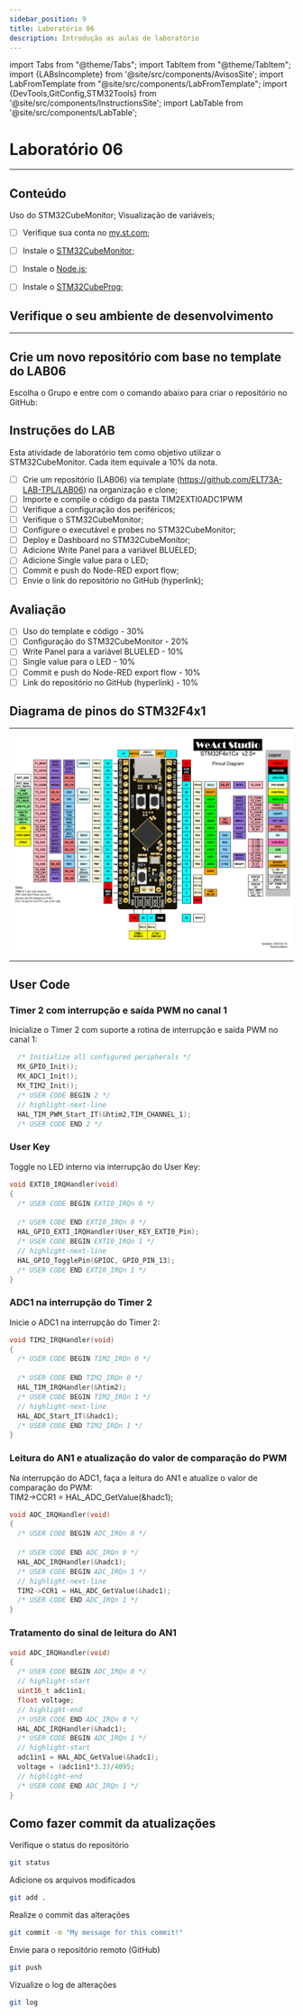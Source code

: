 ```yaml
---
sidebar_position: 9
title: Laboratório 06
description: Introdução as aulas de laboratório
---
```


import Tabs from "@theme/Tabs";
import TabItem from "@theme/TabItem";
import {LABsIncomplete} from '@site/src/components/AvisosSite';
import LabFromTemplate from "@site/src/components/LabFromTemplate";
import {DevTools,GitConfig,STM32Tools} from '@site/src/components/InstructionsSite';
import LabTable from '@site/src/components/LabTable';

# Laboratório 06

<!-- Aviso de que este conteúdo está em construção! -->
<LABsIncomplete />

<!-- Tabela com link para atividade, inicio, fim e descrição do LAB! -->
<div style={{ display: "flex", justifyContent: "center" }}>
  <LabTable index={6} internal={false} />
</div>

---

## Conteúdo

Uso do STM32CubeMonitor; Visualização de variáveis;

- [ ] Verifique sua conta no [my.st.com](https://www.st.com/content/st_com/en/user-registration.html);
- [ ] Instale o [STM32CubeMonitor](https://www.st.com/en/development-tools/stm32cubemonitor.html#get-software);
- [ ] Instale o [Node.js](https://nodejs.org/en/download/current);
- [ ] Instale o [STM32CubeProg](https://www.st.com/en/development-tools/stm32cubeprog.html#get-software);


## Verifique o seu ambiente de desenvolvimento

<!-- List of Dev Tools -->
<DevTools />

<!-- Configure o git -->
<GitConfig />

---

<!-- List of STM32Cube Tools -->
<STM32Tools />

## Crie um novo repositório com base no template do LAB06

Escolha o Grupo e entre com o comando abaixo para criar o repositório no GitHub:

<!-- Gera instruções para criar o repositório no GitHub por grupo com base no template do laboratório. -->
<LabFromTemplate labNumber="LAB06" opts="-c" />




## Instruções do LAB

Esta atividade de laboratório tem como objetivo utilizar o STM32CubeMonitor. Cada item equivale a 10% da nota.

- [ ] Crie um repositório (LAB06) via template (https://github.com/ELT73A-LAB-TPL/LAB06) na organização e clone;
- [ ] Importe e compile o código da pasta TIM2EXTI0ADC1PWM
- [ ] Verifique a configuração dos periféricos;
- [ ] Verifique o STM32CubeMonitor;
- [ ] Configure o executável e probes no STM32CubeMonitor;
- [ ] Deploy e Dashboard no STM32CubeMonitor;
- [ ] Adicione Write Panel para a variável BLUELED;
- [ ] Adicione Single value para o LED;
- [ ] Commit e push do Node-RED export flow;
- [ ] Envie o link do repositório no GitHub (hyperlink);

## Avaliação
- [ ] Uso do template e código - 30%
- [ ] Configuração do STM32CubeMonitor - 20%
- [ ] Write Panel para a variável BLUELED - 10%
- [ ] Single value para o LED - 10%
- [ ] Commit e push do Node-RED export flow - 10%
- [ ] Link do repositório no GitHub (hyperlink) - 10%

## Diagrama de pinos do STM32F4x1

---

![STM32F4x1 microcontroller pinout diagram;](/img/MiniSTM32F4x1/STM32F4x1_PinoutDiagram_RichardBalint.png)

---


## User Code
### Timer 2 com interrupção e saída PWM no canal 1
Inicialize o Timer 2 com suporte a rotina de interrupção e saída PWM no canal 1:
```c title="Src/main.c"
  /* Initialize all configured peripherals */
  MX_GPIO_Init();
  MX_ADC1_Init();
  MX_TIM2_Init();
  /* USER CODE BEGIN 2 */
  // highlight-next-line
  HAL_TIM_PWM_Start_IT(&htim2,TIM_CHANNEL_1);
  /* USER CODE END 2 */
```


### User Key
Toggle no LED interno via interrupção do User Key:
```c title="Src/stm32f4xx_it.c"
void EXTI0_IRQHandler(void)
{
  /* USER CODE BEGIN EXTI0_IRQn 0 */

  /* USER CODE END EXTI0_IRQn 0 */
  HAL_GPIO_EXTI_IRQHandler(User_KEY_EXTI0_Pin);
  /* USER CODE BEGIN EXTI0_IRQn 1 */
  // highlight-next-line
  HAL_GPIO_TogglePin(GPIOC, GPIO_PIN_13);
  /* USER CODE END EXTI0_IRQn 1 */
}
```

### ADC1 na interrupção do Timer 2
Inicie o ADC1 na interrupção do Timer 2:
```c title="Src/stm32f4xx_it.c"
void TIM2_IRQHandler(void)
{
  /* USER CODE BEGIN TIM2_IRQn 0 */

  /* USER CODE END TIM2_IRQn 0 */
  HAL_TIM_IRQHandler(&htim2);
  /* USER CODE BEGIN TIM2_IRQn 1 */
  // highlight-next-line
  HAL_ADC_Start_IT(&hadc1);
  /* USER CODE END TIM2_IRQn 1 */
}
```

### Leitura do AN1 e atualização do valor de comparação do PWM
Na interrupção do ADC1, faça a leitura do AN1 e atualize o valor de comparação do PWM:  
TIM2->CCR1 = HAL_ADC_GetValue(&hadc1);


```c title="Src/stm32f4xx_it.c"
void ADC_IRQHandler(void)
{
  /* USER CODE BEGIN ADC_IRQn 0 */

  /* USER CODE END ADC_IRQn 0 */
  HAL_ADC_IRQHandler(&hadc1);
  /* USER CODE BEGIN ADC_IRQn 1 */
  // highlight-next-line
  TIM2->CCR1 = HAL_ADC_GetValue(&hadc1);
  /* USER CODE END ADC_IRQn 1 */
}
```

### Tratamento do sinal de leitura do AN1

```c title="Src/stm32f4xx_it.c"
void ADC_IRQHandler(void)
{
  /* USER CODE BEGIN ADC_IRQn 0 */
  // highlight-start
  uint16_t adc1in1;
  float voltage;
  // highlight-end
  /* USER CODE END ADC_IRQn 0 */
  HAL_ADC_IRQHandler(&hadc1);
  /* USER CODE BEGIN ADC_IRQn 1 */
  // highlight-start
  adc1in1 = HAL_ADC_GetValue(&hadc1);
  voltage = (adc1in1*3.3)/4095;
  // highlight-end
  /* USER CODE END ADC_IRQn 1 */
}
```


## Como fazer commit da atualizações
Verifique o status do repositório
```bash
git status
```
Adicione os arquivos modificados
```bash
git add .
```
Realize o commit das alterações
```bash
git commit -m "My message for this commit!"
```
Envie para o repositório remoto (GitHub)
```bash
git push
```
Vizualize o log de alterações
```bash
git log
```
